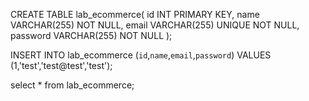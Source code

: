 CREATE TABLE lab_ecommerce(
id INT PRIMARY KEY,
name VARCHAR(255) NOT NULL,
email VARCHAR(255) UNIQUE NOT NULL,
password VARCHAR(255) NOT NULL
);



INSERT INTO lab_ecommerce (`id`,`name`,`email`,`password`) VALUES (1,'test','test@test','test');


select * from lab_ecommerce;